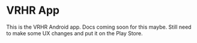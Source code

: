 # VRHR App

This is the VRHR Android app. Docs coming soon for this maybe. Still need to make some UX changes and put it on the Play Store.